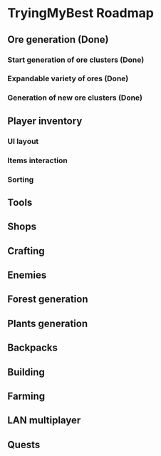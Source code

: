 # TryingMyBest Roadmap
## Ore generation (Done)
### Start generation of ore clusters (Done)
### Expandable variety of ores (Done)
### Generation of new ore clusters (Done)
## Player inventory
### UI layout
### Items interaction
### Sorting
## Tools
## Shops
## Crafting
## Enemies
## Forest generation
## Plants generation
## Backpacks
## Building
## Farming
## LAN multiplayer
## Quests
